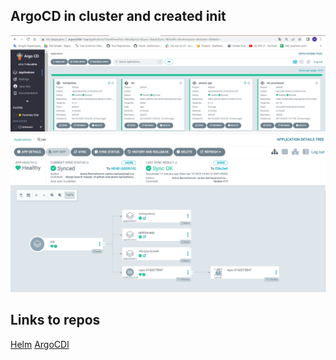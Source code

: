 ## ArgoCD in cluster and created init 
![argocd-1](argocd-1.PNG)
![argocd-2](argocd-2.PNG)
## Links to repos
[Helm](https://github.com/anton-bartoshevich/helm_jenkins)
[ArgoCDl](https://github.com/anton-bartoshevich/argocd-test)
